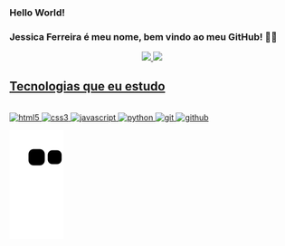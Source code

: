 ### Hello World! 
### Jessica Ferreira é meu nome, bem vindo ao meu GitHub! 👋🏻

<div align="center">
    <a href="https://github.com/jessicabferreira">
    <img height="180em" src="https://github-readme-stats.vercel.app/api?username=jessicabferreira&layout=compact&langs_count=true&theme=radical"/>
    <img height="180em" src="https://github-readme-stats.vercel.app/api/top-langs/?username=jessicabferreira&layout=compact&langs_count=7&true&theme=radical"/>
</div>

## Tecnologias que eu estudo

<div style="display: inline_block"><br>
  <img alt="html5" src="https://img.shields.io/badge/HTML5-E34F26?style=for-the-badge&logo=html5&logoColor=white"/>
  <img alt="css3" src="https://img.shields.io/badge/CSS3-1572B6?style=for-the-badge&logo=css3&logoColor=white"/>
  <img alt="javascript" src="https://img.shields.io/badge/JavaScript-F7DF1E?style=for-the-badge&logo=javascript&logoColor=black"/>
  <img alt="python" src="https://img.shields.io/badge/Python-14354C?style=for-the-badge&logo=python&logoColor=white"/>
  <img alt="git" src="https://img.shields.io/badge/GIT-E44C30?style=for-the-badge&logo=git&logoColor=white"/>
  <img alt="github" src="https://img.shields.io/badge/GitHub-100000?style=for-the-badge&logo=github&logoColor=white">
  
  ![Snake animation](https://github.com/jessicabferreira/jessicabferreira/blob/output/github-contribution-grid-snake.svg)
</div>
